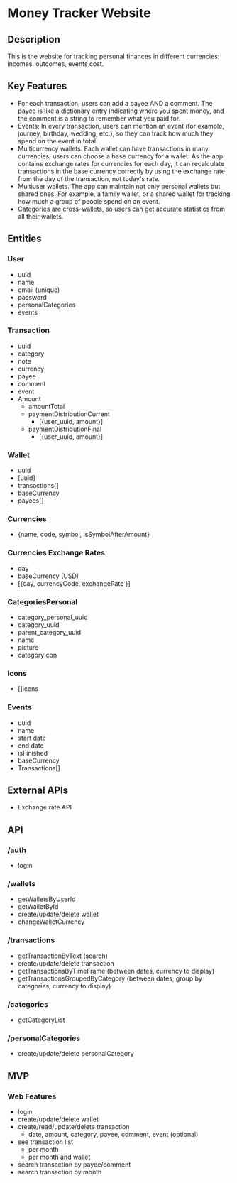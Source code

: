 # Money Tracker Website

## Description

This is the website for tracking personal finances in different currencies: incomes, outcomes, events cost.

## Key Features

- For each transaction, users can add a payee AND a comment. The payee is like a dictionary entry indicating where you spent money, and the comment is a string to remember what you paid for.
- Events: In every transaction, users can mention an event (for example, journey, birthday, wedding, etc.), so they can track how much they spend on the event in total.
- Multicurrency wallets. Each wallet can have transactions in many currencies; users can choose a base currency for a wallet. As the app contains exchange rates for currencies for each day, it can recalculate transactions in the base currency correctly by using the exchange rate from the day of the transaction, not today's rate.
- Multiuser wallets. The app can maintain not only personal wallets but shared ones. For example, a family wallet, or a shared wallet for tracking how much a group of people spend on an event.
- Categories are cross-wallets, so users can get accurate statistics from all their wallets.

## Entities

### User

- uuid
- name
- email (unique)
- password
- personalCategories
- events

### Transaction

- uuid
- category
- note
- currency
- payee
- comment
- event
- Amount
  - amountTotal
  - paymentDistributionCurrent
    - [{user_uuid, amount}]
  - paymentDistributionFinal
    - [{user_uuid, amount}]

### Wallet

- uuid
- [uuid]
- transactions[]
- baseCurrency
- payees[]

### Currencies

- {name, code, symbol, isSymbolAfterAmount}

### Currencies Exchange Rates

- day
- baseCurrency (USD)
- [{day, currencyCode, exchangeRate }]

### CategoriesPersonal

- category_personal_uuid
- category_uuid
- parent_category_uuid
- name
- picture
- categoryIcon

### Icons

- []icons

### Events

- uuid
- name
- start date
- end date
- isFinished
- baseCurrency
- Transactions[]

## External APIs

- Exchange rate API

## API

### /auth

- login

### /wallets

- getWalletsByUserId
- getWalletById
- create/update/delete wallet
- changeWalletCurrency

### /transactions

- getTransactionByText (search)
- create/update/delete transaction
- getTransactionsByTimeFrame (between dates, currency to display)
- getTransactionsGroupedByCategory (between dates, group by categories, currency to display)

### /categories

- getCategoryList

### /personalCategories

- create/update/delete personalCategory

## MVP

### Web Features

- login
- create/update/delete wallet
- create/read/update/delete transaction
  - date, amount, category, payee, comment, event (optional)
- see transaction list
  - per month
  - per month and wallet
- search transaction by payee/comment
- search transaction by month
